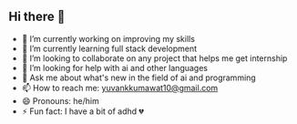 ## Hi there 👋

<!--
**Yuvank10/Yuvank10** is a ✨ _special_ ✨ repository because its `README.md` (this file) appears on your GitHub profile.

Here are some ideas to get you started:-->

- 🔭 I’m currently working on improving my skills
- 🌱 I’m currently learning full stack development
- 👯 I’m looking to collaborate on any project that helps me get internship
- 🤔 I’m looking for help with ai and other languages
- 💬 Ask me about what's new in the field of ai and programming
- 📫 How to reach me: yuvankkumawat10@gmail.com
- 😄 Pronouns: he/him
- ⚡ Fun fact: I have a bit of adhd 💔
